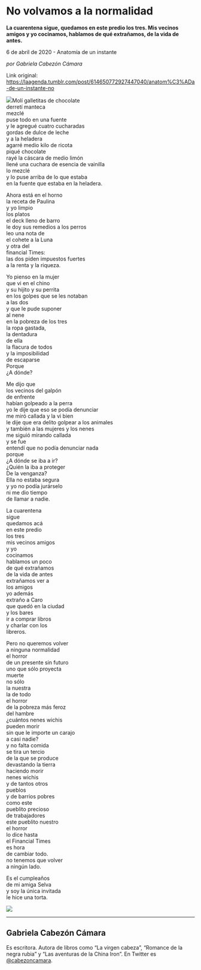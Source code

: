# No volvamos a la normalidad

**La cuarentena sigue, quedamos en este predio los tres. Mis vecinos amigos y yo cocinamos, hablamos de qué extrañamos, de la vida de antes.**

6 de abril de 2020 - Anatomía de un instante

_por Gabriela Cabezón Cámara_

Link original: https://laagenda.tumblr.com/post/614650772927447040/anatom%C3%ADa-de-un-instante-no

![](https://64.media.tumblr.com/d13f7b69edaa36d3469de3dc80620dce/dc34dda0c1730ab5-d0/s500x750/1aa342cdf8990e4103f0d26901b53448c5b7c7b4.jpg)Molí galletitas de chocolate  
derretí manteca  
mezclé  
puse todo en una fuente  
y le agregué cuatro cucharadas   
gordas de dulce de leche  
y a la heladera  
agarré medio kilo de ricota  
piqué chocolate  
rayé la cáscara de medio limón  
llené una cuchara de esencia de vainilla  
lo mezclé  
y lo puse arriba de lo que estaba  
en la fuente que estaba en la heladera.  
  
  
Ahora está en el horno  
la receta de Paulina  
y yo limpio  
los platos  
el deck lleno de barro  
le doy sus remedios a los perros  
leo una nota de   
el cohete a la Luna  
y otra del   
financial Times:  
las dos piden impuestos fuertes  
a la renta y la riqueza.  
  
  
Yo pienso en la mujer  
que vi en el chino  
y su hijito y su perrita  
en los golpes que se les notaban  
a las dos  
y que le pude suponer   
al nene  
en la pobreza de los tres  
la ropa gastada,   
la dentadura  
de ella  
la flacura de todos  
y la imposibilidad  
de escaparse  
Porque   
¿A dónde?  
  
  
Me dijo que  
los vecinos del galpón  
de enfrente   
habían golpeado a la perra  
yo le dije que eso se podía denunciar  
me miró callada y la vi bien  
le dije que era delito golpear a los animales  
y también a las mujeres y los nenes  
me siguió mirando callada   
y se fue  
entendí que no podía denunciar nada  
porque  
¿A dónde se iba a ir?  
¿Quién la iba a proteger   
De la venganza?  
Ella no estaba segura  
y yo no podía jurárselo  
ni me dio tiempo   
de llamar a nadie.  
  
  
La cuarentena   
sigue  
quedamos acá  
en este predio   
los tres  
mis vecinos amigos  
y yo  
cocinamos  
hablamos un poco  
de qué extrañamos  
de la vida de antes  
extrañamos ver a  
los amigos  
yo además   
extraño a Caro  
que quedó en la ciudad  
y los bares  
ir a comprar libros  
y charlar con los   
libreros.  
  
  
Pero no queremos volver  
a ninguna normalidad  
el horror  
de un presente sin futuro  
uno que sólo proyecta  
muerte  
no sólo  
la nuestra  
la de todo  
el horror  
de la pobreza más feroz  
del hambre  
¿cuántos nenes wichis  
pueden morir  
sin que le importe un carajo   
a casi nadie?  
y no falta comida  
se tira un tercio   
de la que se produce  
devastando la tierra  
haciendo morir  
nenes wichis  
y de tantos otros  
pueblos  
y de barrios pobres  
como este   
pueblito precioso  
de trabajadores  
este pueblito nuestro   
el horror  
lo dice hasta  
el Financial Times  
es hora  
de cambiar todo.  
no tenemos que volver  
a ningún lado.  
  
  
Es el cumpleaños   
de mi amiga Selva  
y soy la única invitada  
le hice una torta.

![](https://64.media.tumblr.com/d13f7b69edaa36d3469de3dc80620dce/dc34dda0c1730ab5-d0/s500x750/1aa342cdf8990e4103f0d26901b53448c5b7c7b4.jpg)

---

Gabriela Cabezón Cámara
-----------------------

 Es escritora. Autora de libros como “La virgen cabeza”, “Romance de la negra rubia” y “Las aventuras de la China Iron”. En Twitter es [@cabezoncamara](https://twitter.com/cabezoncamara). 

